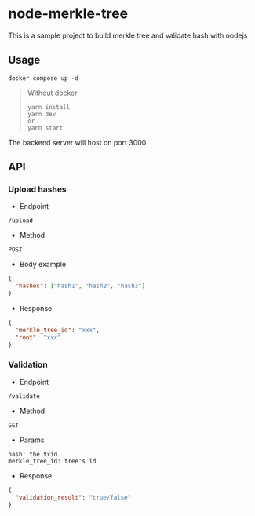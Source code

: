 # node-merkle-tree

This is a sample project to build merkle tree and validate hash with nodejs

## Usage 

```console
docker compose up -d
```

> Without docker
> ```console
> yarn install
> yarn dev
> or 
> yarn start
> ```

The backend server will host on port 3000

## API

### Upload hashes

- Endpoint
```
/upload
```

- Method
```
POST
```

- Body example
```json
{
  "hashes": ["hash1", "hash2", "hash3"]
}
```

- Response
```json
{
  "merkle_tree_id": "xxx",
  "root": "xxx"
}
```

### Validation

- Endpoint
```
/validate
```

- Method
```
GET
```

- Params
```
hash: the txid
merkle_tree_id: tree's id
```

- Response
```json
{
  "validation_result": "true/false"
}
```
